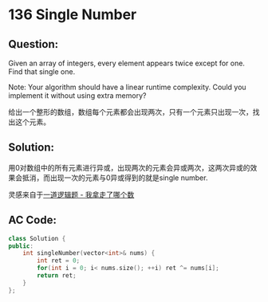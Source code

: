 # 136 Single Number

## Question:

Given an array of integers, every element appears twice except for one. Find that single one.

Note:
Your algorithm should have a linear runtime complexity. Could you implement it without using extra memory?

给出一个整形的数组，数组每个元素都会出现两次，只有一个元素只出现一次，找出这个元素。

## Solution:

用0对数组中的所有元素进行异或，出现两次的元素会异或两次，这两次异或的效果会抵消，而出现一次的元素与0异或得到的就是single number.

灵感来自于[一道逻辑题 - 我拿走了哪个数](http://www.cnblogs.com/baiyanhuang/archive/2010/06/23/1763981.html)

## AC Code:

``` c++
class Solution {
public:
    int singleNumber(vector<int>& nums) {
        int ret = 0;
        for(int i = 0; i< nums.size(); ++i) ret ^= nums[i];
        return ret;
    }
};
```
